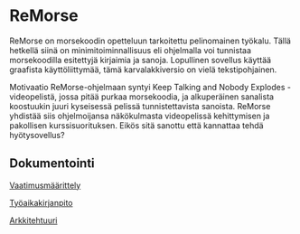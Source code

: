 # ReMorse

ReMorse on morsekoodin opetteluun tarkoitettu pelinomainen työkalu. Tällä hetkellä siinä on minimitoiminnallisuus 
eli ohjelmalla voi tunnistaa morsekoodilla esitettyjä kirjaimia ja sanoja. Lopullinen sovellus käyttää 
graafista käyttöliittymää, tämä karvalakkiversio on vielä tekstipohjainen. 

Motivaatio ReMorse-ohjelmaan syntyi Keep Talking and Nobody Explodes -videopelistä, jossa pitää purkaa 
morsekoodia, ja alkuperäinen sanalista koostuukin juuri kyseisessä pelissä tunnistettavista sanoista.
ReMorse yhdistää siis ohjelmoijansa näkökulmasta videopelissä kehittymisen ja pakollisen kurssisuorituksen. 
Eikös sitä sanottu että kannattaa tehdä hyötysovellus? 

## Dokumentointi

[Vaatimusmäärittely](https://github.com/Salm1ac/ot-harjoitustyo/blob/master/dokumentaatio/vaatimusmaarittely.md)

[Työaikakirjanpito](https://github.com/Salm1ac/ot-harjoitustyo/blob/master/dokumentaatio/tuntikirjanpito.md)

[Arkkitehtuuri](https://github.com/Salm1ac/ot-harjoitustyo/blob/master/dokumentaatio/arkkitehtuuri.md)
